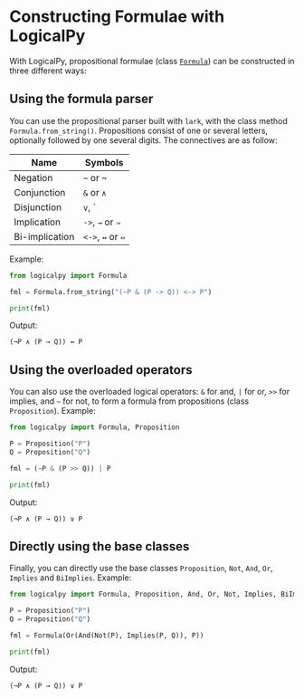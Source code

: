 # Constructing Formulae with LogicalPy

With LogicalPy, propositional formulae (class [`Formula`](../api-reference/logicalpy/base.md#logicalpy.base.Formula)) can be constructed in three different ways:

## Using the formula parser

You can use the propositional parser built with `lark`, with the class method `Formula.from_string()`.
Propositions consist of one or several letters, optionally followed by one several digits.
The connectives are as follow:

|  Name  |  Symbols  |
|--------|-----------|
| Negation | `~` or `¬`|
|Conjunction|`&` or `∧`|
|Disjunction|`v`, `|` or `∨`|
|Implication|`->`, `→` or `⇒`|
|Bi-implication|`<->`, `↔` or `⇔`|

Example:

```python
from logicalpy import Formula

fml = Formula.from_string("(~P & (P -> Q)) <-> P")

print(fml)
```

Output:

```
(¬P ∧ (P → Q)) ↔ P
```

## Using the overloaded operators

You can also use the overloaded logical operators: `&` for and, `|` for or, `>>` for implies, and `~` for not, to form
a formula from propositions (class `Proposition`).
Example:

```python
from logicalpy import Formula, Proposition

P = Proposition("P")
Q = Proposition("Q")

fml = (~P & (P >> Q)) | P

print(fml)
```

Output:

```
(¬P ∧ (P → Q)) ∨ P
```

## Directly using the base classes

Finally, you can directly use the base classes `Proposition`, `Not`, `And`, `Or`, `Implies` and `BiImplies`.
Example:

```python
from logicalpy import Formula, Proposition, And, Or, Not, Implies, BiImplies

P = Proposition("P")
Q = Proposition("Q")

fml = Formula(Or(And(Not(P), Implies(P, Q)), P))

print(fml)
```

Output:

```
(¬P ∧ (P → Q)) ∨ P
```
